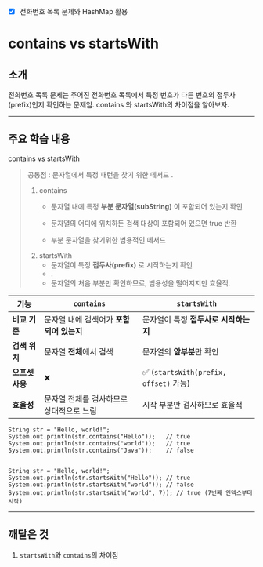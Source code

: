 - [x] 전화번호 목록 문제와 HashMap 활용

# contains vs startsWith

## 소개
전화번호 목록 문제는 주어진 전화번호 목록에서 특정 번호가 다른 번호의 접두사(prefix)인지 확인하는 문제임. contains 와 startsWith의 차이점을 알아보자.

---

## 주요 학습 내용

contains vs startsWith
>	공통점 : 문자열에서 특정 패턴을 찾기 위한 메서드
>	.
>	1. contains
>		- 문자열 내에 특정 **부분 문자열(subString)** 이 포함되어 있는지 확인
>		
>		- 문자열의 어디에 위치하든 검색 대상이 포함되어 있으면 true 반환
>		- 부분 문자열을 찾기위한 범용적인 메서드
>	2. startsWith
>		- 문자열이 특정 **접두사(prefix)** 로 시작하는지 확인
>		- .
>		- 문자열의 처음 부분만 확인하므로, 범용성을 떨어지지만 효율적.

|**기능**|**`contains`**|**`startsWith`**|
|---|---|---|
|**비교 기준**|문자열 내에 검색어가 **포함되어 있는지**|문자열이 특정 **접두사로 시작하는지**|
|**검색 위치**|문자열 **전체**에서 검색|문자열의 **앞부분**만 확인|
|**오프셋 사용**|❌|✅ (`startsWith(prefix, offset)` 가능)|
|**효율성**|문자열 전체를 검사하므로 상대적으로 느림|시작 부분만 검사하므로 효율적|


```
String str = "Hello, world!";
System.out.println(str.contains("Hello"));   // true
System.out.println(str.contains("world"));   // true
System.out.println(str.contains("Java"));    // false


String str = "Hello, world!";
System.out.println(str.startsWith("Hello")); // true
System.out.println(str.startsWith("world")); // false
System.out.println(str.startsWith("world", 7)); // true (7번째 인덱스부터 시작)

```

---

## 깨달은 것
1. `startsWith`와 `contains`의 차이점


